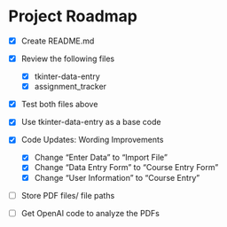 # Project Roadmap
- [X] Create README.md
- [X] Review the following files
  - [X]   tkinter-data-entry
  - [X]   assignment_tracker
- [X] Test both files above
- [X] Use tkinter-data-entry as a base code
- [X] Code Updates: Wording Improvements
	- [X] Change “Enter Data” to “Import File”
 	- [X] Change “Data Entry Form” to “Course Entry Form”
 	- [X] Change “User Information” to “Course Entry”
 - [ ] Store PDF files/ file paths
 - [ ] Get OpenAI code to analyze the PDFs
  
